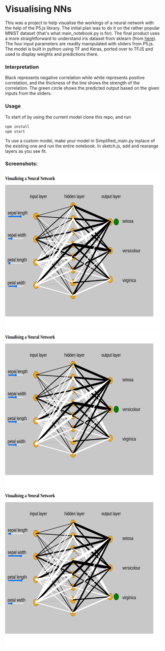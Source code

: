 # Visualising NNs

This was a project to help visualise the workings of a neural network with the help of the P5.js library. The initial plan was to do it on the rather popular MNIST dataset (that's what main_notebook.py is for). The final product uses a more straightforward to understand iris dataset from sklearn (from [here](https://scikitlearn.org/stable/auto_examples/datasets/plot_iris_dataset.html)). The four input parameters are readily manipulated with sliders from P5.js. The model is built in python using TF and Keras, ported over to TFJS and used to display weights and predictions there.

### Interpretation
Black represents negative correlation while white represents positive correlation, and the thickness of the line shows the strength of the correlation. The green circle shows the predicted output based on the given inputs from the sliders.

### Usage 
To start of by using the current model clone this repo, and run 
```
npm install
npm start
```
To use a custom model, make your model in Simplified_main.py inplace of the existing one and run the entire notebook. In sketch.js, add and rearange layers as you see fit.

### Screenshots: 
<img src="screenshots/1.png" height="512">
<img src="screenshots/2.png" height="512">
<img src="screenshots/3.png" height="512">
